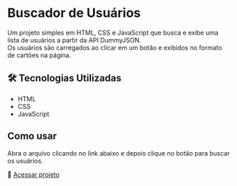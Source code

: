 # Buscador de Usuários
Um projeto simples em HTML, CSS e JavaScript que busca e exibe uma lista de usuários a partir da API DummyJSON.  
Os usuários são carregados ao clicar em um botão e exibidos no formato de cartões na página.

## 🛠 Tecnologias Utilizadas

- HTML  
- CSS  
- JavaScript 

## Como usar
Abra o arquivo clicando no link abaixo e depois clique no botão para buscar os usuários. 

🔗 [Acessar projeto]()